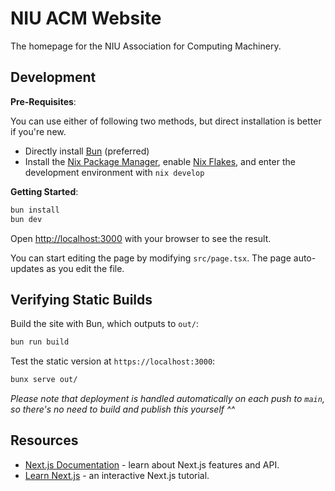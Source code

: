 # NIU ACM Website

The homepage for the NIU Association for Computing Machinery.


## Development
**Pre-Requisites**:

You can use either of following two methods, but direct installation is better if you're new.
- Directly install [Bun](https://bun.sh/docs/installation) (preferred)
- Install the [Nix Package Manager](https://nixos.org/), enable [Nix Flakes](https://nixos.wiki/wiki/flakes), and enter the development environment with `nix develop`

**Getting Started**:
```bash
bun install
bun dev
```

Open [http://localhost:3000](http://localhost:3000) with your browser to see the result.

You can start editing the page by modifying `src/page.tsx`. The page auto-updates as you edit the file.


## Verifying Static Builds
Build the site with Bun, which outputs to `out/`:
```bash
bun run build
```

Test the static version at `https://localhost:3000`:
```bash
bunx serve out/
```

*Please note that deployment is handled automatically on each push to `main`, so there's no need to build and publish this yourself ^^*


## Resources
- [Next.js Documentation](https://nextjs.org/docs) - learn about Next.js features and API.
- [Learn Next.js](https://nextjs.org/learn) - an interactive Next.js tutorial.
